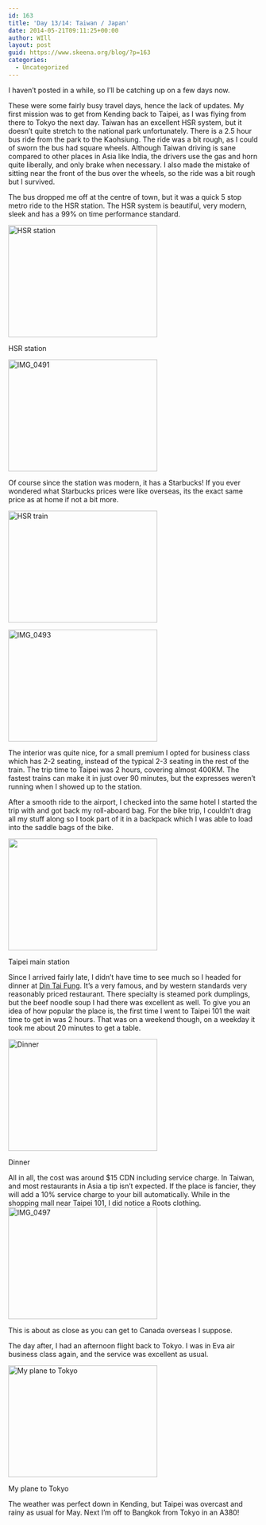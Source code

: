 ```yaml
---
id: 163
title: 'Day 13/14: Taiwan / Japan'
date: 2014-05-21T09:11:25+00:00
author: WIll
layout: post
guid: https://www.skeena.org/blog/?p=163
categories:
  - Uncategorized
---
```

I haven&#8217;t posted in a while, so I&#8217;ll be catching up on a few days now.

These were some fairly busy travel days, hence the lack of updates. My first mission was to get from Kending back to Taipei, as I was flying from there to Tokyo the next day. Taiwan has an excellent HSR system, but it doesn&#8217;t quite stretch to the national park unfortunately. There is a 2.5 hour bus ride from the park to the Kaohsiung. The ride was a bit rough, as I could of sworn the bus had square wheels. Although Taiwan driving is sane compared to other places in Asia like India, the drivers use the gas and horn quite liberally, and only brake when necessary. I also made the mistake of sitting near the front of the bus over the wheels, so the ride was a bit rough but I survived.

The bus dropped me off at the centre of town, but it was a quick 5 stop metro ride to the HSR station. The HSR system is beautiful, very modern, sleek and has a 99% on time performance standard.

<div id="attachment_164" style="width: 310px" class="wp-caption alignnone">
  <a href="https://www.skeena.org/blog/wp-content/uploads/2014/05/IMG_0490.jpg"><img aria-describedby="caption-attachment-164" loading="lazy" class="size-medium wp-image-164" src="https://www.skeena.org/blog/wp-content/uploads/2014/05/IMG_0490-300x225.jpg" alt="HSR station" width="300" height="225" srcset="https://www.skeena.org/blog/wp-content/uploads/2014/05/IMG_0490-300x225.jpg 300w, https://www.skeena.org/blog/wp-content/uploads/2014/05/IMG_0490-1024x768.jpg 1024w, https://www.skeena.org/blog/wp-content/uploads/2014/05/IMG_0490-500x375.jpg 500w, https://www.skeena.org/blog/wp-content/uploads/2014/05/IMG_0490.jpg 1632w" sizes="(max-width: 300px) 100vw, 300px" /></a>
  
  <p id="caption-attachment-164" class="wp-caption-text">
    HSR station
  </p>
</div>

[<img loading="lazy" class="alignnone size-medium wp-image-165" src="https://www.skeena.org/blog/wp-content/uploads/2014/05/IMG_0491-300x225.jpg" alt="IMG_0491" width="300" height="225" srcset="https://www.skeena.org/blog/wp-content/uploads/2014/05/IMG_0491-300x225.jpg 300w, https://www.skeena.org/blog/wp-content/uploads/2014/05/IMG_0491-1024x768.jpg 1024w, https://www.skeena.org/blog/wp-content/uploads/2014/05/IMG_0491-500x375.jpg 500w" sizes="(max-width: 300px) 100vw, 300px" />](https://www.skeena.org/blog/wp-content/uploads/2014/05/IMG_0491.jpg)

Of course since the station was modern, it has a Starbucks! If you ever wondered what Starbucks prices were like overseas, its the exact same price as at home if not a bit more.

[<img loading="lazy" class="alignnone size-medium wp-image-166" src="https://www.skeena.org/blog/wp-content/uploads/2014/05/IMG_0492-300x225.jpg" alt="HSR train" width="300" height="225" srcset="https://www.skeena.org/blog/wp-content/uploads/2014/05/IMG_0492-300x225.jpg 300w, https://www.skeena.org/blog/wp-content/uploads/2014/05/IMG_0492-1024x768.jpg 1024w, https://www.skeena.org/blog/wp-content/uploads/2014/05/IMG_0492-500x375.jpg 500w" sizes="(max-width: 300px) 100vw, 300px" />](https://www.skeena.org/blog/wp-content/uploads/2014/05/IMG_0492.jpg)

[<img loading="lazy" class="alignnone size-medium wp-image-167" src="https://www.skeena.org/blog/wp-content/uploads/2014/05/IMG_0493-300x225.jpg" alt="IMG_0493" width="300" height="225" srcset="https://www.skeena.org/blog/wp-content/uploads/2014/05/IMG_0493-300x225.jpg 300w, https://www.skeena.org/blog/wp-content/uploads/2014/05/IMG_0493-1024x768.jpg 1024w, https://www.skeena.org/blog/wp-content/uploads/2014/05/IMG_0493-500x375.jpg 500w, https://www.skeena.org/blog/wp-content/uploads/2014/05/IMG_0493.jpg 1441w" sizes="(max-width: 300px) 100vw, 300px" />](https://www.skeena.org/blog/wp-content/uploads/2014/05/IMG_0493.jpg)

The interior was quite nice, for a small premium I opted for business class which has 2-2 seating, instead of the typical 2-3 seating in the rest of the train. The trip time to Taipei was 2 hours, covering almost 400KM. The fastest trains can make it in just over 90 minutes, but the expresses weren&#8217;t running when I showed up to the station.

After a smooth ride to the airport, I checked into the same hotel I started the trip with and got back my roll-aboard bag. For the bike trip, I couldn&#8217;t drag all my stuff along so I took part of it in a backpack which I was able to load into the saddle bags of the bike.

<div id="attachment_168" style="width: 310px" class="wp-caption alignnone">
  <a href="https://www.skeena.org/blog/wp-content/uploads/2014/05/IMG_0495.jpg"><img aria-describedby="caption-attachment-168" loading="lazy" class="wp-image-168 size-medium" src="https://www.skeena.org/blog/wp-content/uploads/2014/05/IMG_0495-300x225.jpg" alt="" width="300" height="225" srcset="https://www.skeena.org/blog/wp-content/uploads/2014/05/IMG_0495-300x225.jpg 300w, https://www.skeena.org/blog/wp-content/uploads/2014/05/IMG_0495-1024x768.jpg 1024w, https://www.skeena.org/blog/wp-content/uploads/2014/05/IMG_0495-500x375.jpg 500w, https://www.skeena.org/blog/wp-content/uploads/2014/05/IMG_0495.jpg 1632w" sizes="(max-width: 300px) 100vw, 300px" /></a>
  
  <p id="caption-attachment-168" class="wp-caption-text">
    Taipei main station
  </p>
</div>

Since I arrived fairly late, I didn&#8217;t have time to see much so I headed for dinner at [Din Tai Fung](https://suite.io/erin-de-santiago/3fgw2jc). It&#8217;s a very famous, and by western standards very reasonably priced restaurant. There specialty is steamed pork dumplings, but the beef noodle soup I had there was excellent as well. To give you an idea of how popular the place is, the first time I went to Taipei 101 the wait time to get in was 2 hours. That was on a weekend though, on a weekday it took me about 20 minutes to get a table.

<div id="attachment_169" style="width: 310px" class="wp-caption alignnone">
  <a href="https://www.skeena.org/blog/wp-content/uploads/2014/05/IMG_0496.jpg"><img aria-describedby="caption-attachment-169" loading="lazy" class="size-medium wp-image-169" src="https://www.skeena.org/blog/wp-content/uploads/2014/05/IMG_0496-300x225.jpg" alt="Dinner" width="300" height="225" srcset="https://www.skeena.org/blog/wp-content/uploads/2014/05/IMG_0496-300x225.jpg 300w, https://www.skeena.org/blog/wp-content/uploads/2014/05/IMG_0496-1024x768.jpg 1024w, https://www.skeena.org/blog/wp-content/uploads/2014/05/IMG_0496-500x375.jpg 500w" sizes="(max-width: 300px) 100vw, 300px" /></a>
  
  <p id="caption-attachment-169" class="wp-caption-text">
    Dinner
  </p>
</div>

All in all, the cost was around $15 CDN including service charge. In Taiwan, and most restaurants in Asia a tip isn&#8217;t expected. If the place is fancier, they will add a 10% service charge to your bill automatically. While in the shopping mall near Taipei 101, I did notice a Roots clothing. [<img loading="lazy" class="alignnone size-medium wp-image-170" src="https://www.skeena.org/blog/wp-content/uploads/2014/05/IMG_0497-300x225.jpg" alt="IMG_0497" width="300" height="225" srcset="https://www.skeena.org/blog/wp-content/uploads/2014/05/IMG_0497-300x225.jpg 300w, https://www.skeena.org/blog/wp-content/uploads/2014/05/IMG_0497-1024x768.jpg 1024w, https://www.skeena.org/blog/wp-content/uploads/2014/05/IMG_0497-500x375.jpg 500w" sizes="(max-width: 300px) 100vw, 300px" />](https://www.skeena.org/blog/wp-content/uploads/2014/05/IMG_0497.jpg)

This is about as close as you can get to Canada overseas I suppose.

The day after, I had an afternoon flight back to Tokyo. I was in Eva air business class again, and the service was excellent as usual.

<div id="attachment_171" style="width: 310px" class="wp-caption alignnone">
  <a href="https://www.skeena.org/blog/wp-content/uploads/2014/05/IMG_0499.jpg"><img aria-describedby="caption-attachment-171" loading="lazy" class="size-medium wp-image-171" src="https://www.skeena.org/blog/wp-content/uploads/2014/05/IMG_0499-300x225.jpg" alt="My plane to Tokyo" width="300" height="225" srcset="https://www.skeena.org/blog/wp-content/uploads/2014/05/IMG_0499-300x225.jpg 300w, https://www.skeena.org/blog/wp-content/uploads/2014/05/IMG_0499-1024x768.jpg 1024w, https://www.skeena.org/blog/wp-content/uploads/2014/05/IMG_0499-500x375.jpg 500w, https://www.skeena.org/blog/wp-content/uploads/2014/05/IMG_0499.jpg 1632w" sizes="(max-width: 300px) 100vw, 300px" /></a>
  
  <p id="caption-attachment-171" class="wp-caption-text">
    My plane to Tokyo
  </p>
</div>

The weather was perfect down in Kending, but Taipei was overcast and rainy as usual for May. Next I&#8217;m off to Bangkok from Tokyo in an A380!
